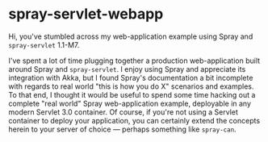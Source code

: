spray-servlet-webapp
====================

Hi, you've stumbled across my web-application example using Spray and `spray-servlet` 1.1-M7.

I've spent a lot of time plugging together a production web-application built around Spray and `spray-servlet`.  I enjoy using Spray and appreciate its integration with Akka, but I found Spray's documentation a bit incomplete with regards to real world "this is how you do X" scenarios and examples.  To that end, I thought it would be useful to spend some time hacking out a complete "real world" Spray web-application example, deployable in any modern Servlet 3.0 container.  Of course, if you're not using a Servlet container to deploy your application, you can certainly extend the concepts herein to your server of choice &mdash; perhaps something like `spray-can`.
